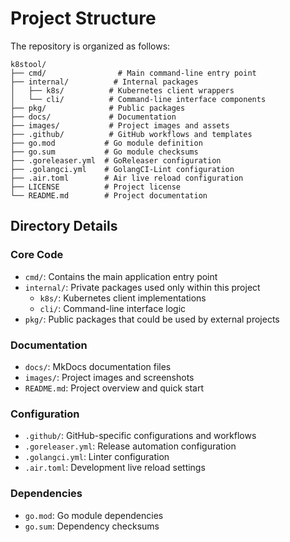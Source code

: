 # Project Structure

The repository is organized as follows:

```plaintext
k8stool/
├── cmd/                # Main command-line entry point
├── internal/          # Internal packages
│   ├── k8s/          # Kubernetes client wrappers
│   └── cli/          # Command-line interface components
├── pkg/              # Public packages
├── docs/             # Documentation
├── images/           # Project images and assets
├── .github/          # GitHub workflows and templates
├── go.mod           # Go module definition
├── go.sum           # Go module checksums
├── .goreleaser.yml  # GoReleaser configuration
├── .golangci.yml    # GolangCI-Lint configuration
├── .air.toml        # Air live reload configuration
├── LICENSE          # Project license
└── README.md        # Project documentation
```

## Directory Details

### Core Code
- `cmd/`: Contains the main application entry point
- `internal/`: Private packages used only within this project
  - `k8s/`: Kubernetes client implementations
  - `cli/`: Command-line interface logic
- `pkg/`: Public packages that could be used by external projects

### Documentation
- `docs/`: MkDocs documentation files
- `images/`: Project images and screenshots
- `README.md`: Project overview and quick start

### Configuration
- `.github/`: GitHub-specific configurations and workflows
- `.goreleaser.yml`: Release automation configuration
- `.golangci.yml`: Linter configuration
- `.air.toml`: Development live reload settings

### Dependencies
- `go.mod`: Go module dependencies
- `go.sum`: Dependency checksums